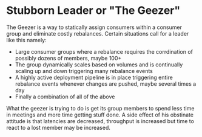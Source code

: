 # Stubborn Leader or "The Geezer"

The Geezer is a way to statically assign consumers within a consumer
group and eliminate costly rebalances. Certain situations call for a
leader like this namely:

 * Large consumer groups where a rebalance requires the corrdination of
   possibly dozens of members, maybe 100+
 * The group dynamically scales based on volumes and is continually
   scaling up and down triggering many rebalance events
 * A highly active deployment pipeline is in place triggering entire
   rebalance events whenever changes are pushed, maybe several times a
day
 * Finally a combination of all of the above

What the geezer is trying to do is get its group members to spend less
time in meetings and more time getting stuff done. A side effect of his
obstinate attitude is that latencies are decreased, throughput is
increased but time to react to a lost member may be increased.
